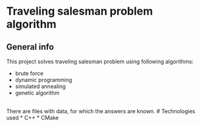 # Traveling salesman problem algorithm
## General info
This project solves traveling salesman problem using following algorithms:
* brute force
* dynamic programming
* simulated annealing
* genetic algorithm
<br />
There are files with data, for which the answers are known. 
# Technologies used
* C++
* CMake
